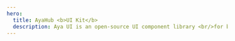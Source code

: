 ```yaml
---
hero:
  title: AyaHub <b>UI Kit</b>
  description: Aya UI is an open-source UI component library <br/>for building AIGC web apps
---
```


<code src="./index.tsx" inline></code>
